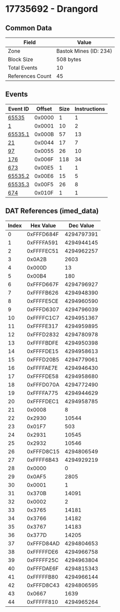 # 17735692 - Drangord

## Common Data

| Field            | Value                  |
|------------------|------------------------|
| Zone             | Bastok Mines (ID: 234) |
| Block Size       | 508 bytes              |
| Total Events     | 10                     |
| References Count | 45                     |

## Events

| Event ID                | Offset   |   Size |   Instructions |
|-------------------------|----------|--------|----------------|
| [65535](./65535.md)     | 0x0000   |      1 |              1 |
| [1](./1.md)             | 0x0001   |     10 |              2 |
| [65535.1](./65535.1.md) | 0x000B   |     57 |             13 |
| [21](./21.md)           | 0x0044   |     17 |              7 |
| [97](./97.md)           | 0x0055   |     26 |             10 |
| [176](./176.md)         | 0x006F   |    118 |             34 |
| [673](./673.md)         | 0x00E5   |      1 |              1 |
| [65535.2](./65535.2.md) | 0x00E6   |     15 |              5 |
| [65535.3](./65535.3.md) | 0x00F5   |     26 |              8 |
| [674](./674.md)         | 0x010F   |      1 |              1 |

## DAT References (imed_data)

|   Index | Hex Value   |   Dec Value |
|---------|-------------|-------------|
|       0 | 0xFFFD684F  |  4294797391 |
|       1 | 0xFFFFA591  |  4294944145 |
|       2 | 0xFFFFEC51  |  4294962257 |
|       3 | 0x0A2B      |        2603 |
|       4 | 0x000D      |          13 |
|       5 | 0x00B4      |         180 |
|       6 | 0xFFFD667F  |  4294796927 |
|       7 | 0xFFFFB626  |  4294948390 |
|       8 | 0xFFFFE5CE  |  4294960590 |
|       9 | 0xFFFD6307  |  4294796039 |
|      10 | 0xFFFFC1C7  |  4294951367 |
|      11 | 0xFFFFE317  |  4294959895 |
|      12 | 0xFFFD2832  |  4294780978 |
|      13 | 0xFFFFBDFE  |  4294950398 |
|      14 | 0xFFFFDE15  |  4294958613 |
|      15 | 0xFFFD20B5  |  4294779061 |
|      16 | 0xFFFFAE7E  |  4294946430 |
|      17 | 0xFFFFDE58  |  4294958680 |
|      18 | 0xFFFD070A  |  4294772490 |
|      19 | 0xFFFFA775  |  4294944629 |
|      20 | 0xFFFFDEC1  |  4294958785 |
|      21 | 0x0008      |           8 |
|      22 | 0x2930      |       10544 |
|      23 | 0x01F7      |         503 |
|      24 | 0x2931      |       10545 |
|      25 | 0x2932      |       10546 |
|      26 | 0xFFFD8C15  |  4294806549 |
|      27 | 0xFFFF6B43  |  4294929219 |
|      28 | 0x0000      |           0 |
|      29 | 0x0AF5      |        2805 |
|      30 | 0x0001      |           1 |
|      31 | 0x370B      |       14091 |
|      32 | 0x0002      |           2 |
|      33 | 0x3765      |       14181 |
|      34 | 0x3766      |       14182 |
|      35 | 0x3767      |       14183 |
|      36 | 0x377D      |       14205 |
|      37 | 0xFFFD84AD  |  4294804653 |
|      38 | 0xFFFFFDE6  |  4294966758 |
|      39 | 0xFFFFF25C  |  4294963804 |
|      40 | 0xFFFDAE6F  |  4294815343 |
|      41 | 0xFFFFFB80  |  4294966144 |
|      42 | 0xFFFD8C43  |  4294806595 |
|      43 | 0x0667      |        1639 |
|      44 | 0xFFFFF810  |  4294965264 |
